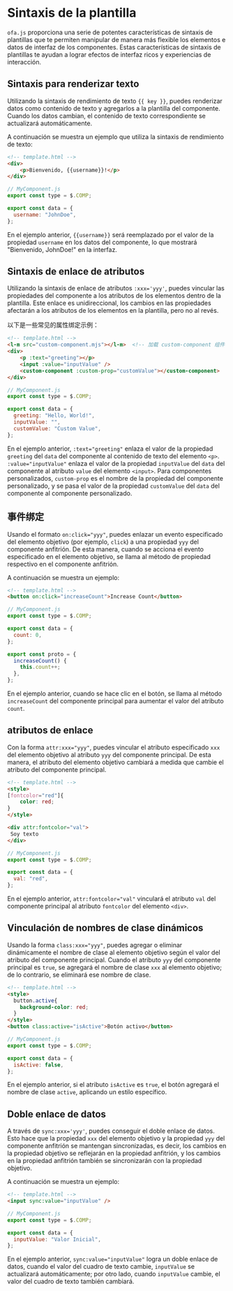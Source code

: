 # Sintaxis de la plantilla

`ofa.js` proporciona una serie de potentes características de sintaxis de plantillas que te permiten manipular de manera más flexible los elementos e datos de interfaz de los componentes. Estas características de sintaxis de plantillas te ayudan a lograr efectos de interfaz ricos y experiencias de interacción.

## Sintaxis para renderizar texto

Utilizando la sintaxis de rendimiento de texto `{{ key }}`, puedes renderizar datos como contenido de texto y agregarlos a la plantilla del componente. Cuando los datos cambian, el contenido de texto correspondiente se actualizará automáticamente.

A continuación se muestra un ejemplo que utiliza la sintaxis de rendimiento de texto:

```html
<!-- template.html -->
<div>
    <p>Bienvenido, {{username}}!</p>
</div>
```

```javascript
// MyComponent.js
export const type = $.COMP;

export const data = {
  username: "JohnDoe",
};
```

En el ejemplo anterior, `{{username}}` será reemplazado por el valor de la propiedad `username` en los datos del componente, lo que mostrará "Bienvenido, JohnDoe!" en la interfaz.

## Sintaxis de enlace de atributos

Utilizando la sintaxis de enlace de atributos `:xxx='yyy'`, puedes vincular las propiedades del componente a los atributos de los elementos dentro de la plantilla. Este enlace es unidireccional, los cambios en las propiedades afectarán a los atributos de los elementos en la plantilla, pero no al revés.

以下是一些常见的属性绑定示例：

```html
<!-- template.html -->
<l-m src="custom-component.mjs"></l-m>  <!-- 加载 custom-component 组件 -->
<div>
    <p :text="greeting"></p>
    <input :value="inputValue" />
    <custom-component :custom-prop="customValue"></custom-component>
</div>
```

```javascript
// MyComponent.js
export const type = $.COMP;

export const data = {
  greeting: "Hello, World!",
  inputValue: "",
  customValue: "Custom Value",
};
```

En el ejemplo anterior, `:text="greeting"` enlaza el valor de la propiedad `greeting` del `data` del componente al contenido de texto del elemento `<p>`. `:value="inputValue"` enlaza el valor de la propiedad `inputValue` del `data` del componente al atributo `value` del elemento `<input>`. Para componentes personalizados, `custom-prop` es el nombre de la propiedad del componente personalizado, y se pasa el valor de la propiedad `customValue` del `data` del componente al componente personalizado.

## 事件绑定

Usando el formato `on:click="yyy"`, puedes enlazar un evento especificado del elemento objetivo (por ejemplo, `click`) a una propiedad `yyy` del componente anfitrión. De esta manera, cuando se acciona el evento especificado en el elemento objetivo, se llama al método de propiedad respectivo en el componente anfitrión.

A continuación se muestra un ejemplo:

```html
<!-- template.html -->
<button on:click="increaseCount">Increase Count</button>
```

```javascript
// MyComponent.js
export const type = $.COMP;

export const data = {
  count: 0,
};

export const proto = {
  increaseCount() {
    this.count++;
  },
};
```

En el ejemplo anterior, cuando se hace clic en el botón, se llama al método `increaseCount` del componente principal para aumentar el valor del atributo `count`.

## atributos de enlace

Con la forma `attr:xxx="yyy"`, puedes vincular el atributo especificado `xxx` del elemento objetivo al atributo `yyy` del componente principal. De esta manera, el atributo del elemento objetivo cambiará a medida que cambie el atributo del componente principal.

```html
<!-- template.html -->
<style>
[fontcolor="red"]{
    color: red;
}
</style>

<div attr:fontcolor="val">
 Soy texto
</div>
```

```javascript
// MyComponent.js
export const type = $.COMP;

export const data = {
  val: "red",
};
```

En el ejemplo anterior, `attr:fontcolor="val"` vinculará el atributo `val` del componente principal al atributo `fontcolor` del elemento `<div>`.

## Vinculación de nombres de clase dinámicos

Usando la forma `class:xxx="yyy"`, puedes agregar o eliminar dinámicamente el nombre de clase al elemento objetivo según el valor del atributo del componente principal. Cuando el atributo `yyy` del componente principal es `true`, se agregará el nombre de clase `xxx` al elemento objetivo; de lo contrario, se eliminará ese nombre de clase.

```html
<!-- template.html -->
<style>
  button.active{
    background-color: red;
  }
</style>
<button class:active="isActive">Botón activo</button>
```

```javascript
// MyComponent.js
export const type = $.COMP;

export const data = {
  isActive: false,
};
```

En el ejemplo anterior, si el atributo `isActive` es `true`, el botón agregará el nombre de clase `active`, aplicando un estilo específico.

## Doble enlace de datos

A través de `sync:xxx='yyy'`, puedes conseguir el doble enlace de datos. Esto hace que la propiedad `xxx` del elemento objetivo y la propiedad `yyy` del componente anfitrión se mantengan sincronizadas, es decir, los cambios en la propiedad objetivo se reflejarán en la propiedad anfitrión, y los cambios en la propiedad anfitrión también se sincronizarán con la propiedad objetivo.

A continuación se muestra un ejemplo:

```html
<!-- template.html -->
<input sync:value="inputValue" />
```

```javascript
// MyComponent.js
export const type = $.COMP;

export const data = {
  inputValue: "Valor Inicial",
};
```

En el ejemplo anterior, `sync:value="inputValue"` logra un doble enlace de datos, cuando el valor del cuadro de texto cambie, `inputValue` se actualizará automáticamente; por otro lado, cuando `inputValue` cambie, el valor del cuadro de texto también cambiará.

